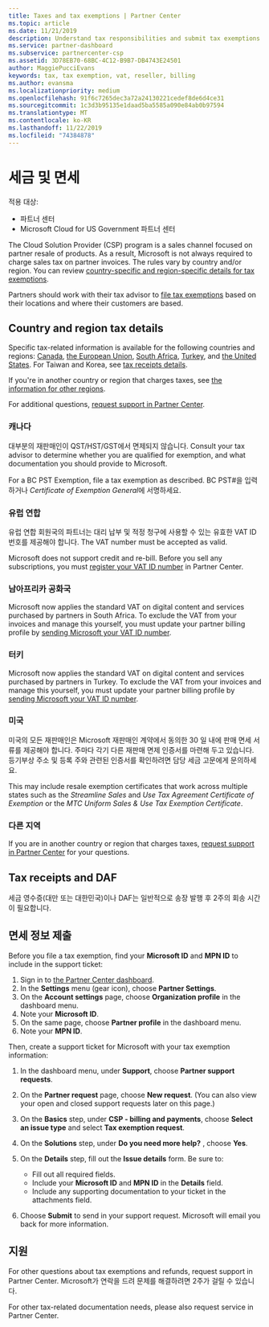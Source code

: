 ```yaml
---
title: Taxes and tax exemptions | Partner Center
ms.topic: article
ms.date: 11/21/2019
description: Understand tax responsibilities and submit tax exemptions for your CSP sales.
ms.service: partner-dashboard
ms.subservice: partnercenter-csp
ms.assetid: 3D78EB70-68BC-4C12-B9B7-DB4743E24501
author: MaggiePucciEvans
keywords: tax, tax exemption, vat, reseller, billing
ms.author: evansma
ms.localizationpriority: medium
ms.openlocfilehash: 91f6c7265dec3a72a24130221cedef8de6d4ce31
ms.sourcegitcommit: 1c3d3b95135e1daad5ba5585a090e84ab0b97594
ms.translationtype: MT
ms.contentlocale: ko-KR
ms.lasthandoff: 11/22/2019
ms.locfileid: "74384878"
---
```

# <a name="taxes-and-tax-exemptions"></a>세금 및 면세

적용 대상:

- 파트너 센터
- Microsoft Cloud for US Government 파트너 센터

The Cloud Solution Provider (CSP) program is a sales channel focused on partner resale of products. As a result, Microsoft is not always required to charge sales tax on partner invoices. The rules vary by country and/or region. You can review [country-specific and region-specific details for tax exemptions](#country-and-region-tax-details).

Partners should work with their tax advisor to [file tax exemptions](#file-tax-exemptions) based on their locations and where their customers are based.

## <a name="country-and-region-tax-details"></a>Country and region tax details

Specific tax-related information is available for the following countries and regions: [Canada](#canada), [the European Union](#european-union), [South Africa](#south-africa), [Turkey](#turkey), and [the United States](#united-states). For Taiwan and Korea, see [tax receipts details](#tax-receipts-and-daf).

If you're in another country or region that charges taxes, see [the information for other regions](#other-regions).

For additional questions, [request support in Partner Center](#support).

### <a name="canada"></a>캐나다

대부분의 재판매인이 QST/HST/GST에서 면제되지 않습니다. Consult your tax advisor to determine whether you are qualified for exemption, and what documentation you should provide to Microsoft.

For a BC PST Exemption, file a tax exemption as described. BC PST#을 입력하거나 *Certificate of Exemption General*에 서명하세요.

### <a name="european-union"></a>유럽 연합

유럽 연합 회원국의 파트너는 대리 납부 및 적정 청구에 사용할 수 있는 유효한 VAT ID 번호를 제공해야 합니다. The VAT number must be accepted as valid.

Microsoft does not support credit and re-bill. Before you sell any subscriptions, you must [register your VAT ID number](organization-tax-info.md) in Partner Center.

### <a name="south-africa"></a>남아프리카 공화국

Microsoft now applies the standard VAT on digital content and services purchased by partners in South Africa. To exclude the VAT from your invoices and manage this yourself, you must update your partner billing profile by [sending Microsoft your VAT ID number](organization-tax-info.md).

### <a name="turkey"></a>터키

Microsoft now applies the standard VAT on digital content and services purchased by partners in Turkey. To exclude the VAT from your invoices and manage this yourself, you must update your partner billing profile by [sending Microsoft your VAT ID number](organization-tax-info.md).

### <a name="united-states"></a>미국

미국의 모든 재판매인은 Microsoft 재판매인 계약에서 동의한 30 일 내에 판매 면세 서류를 제공해야 합니다. 주마다 각기 다른 재판매 면제 인증서를 마련해 두고 있습니다. 등기부상 주소 및 등록 주와 관련된 인증서를 확인하려면 담당 세금 고문에게 문의하세요.

This may include resale exemption certificates that work across multiple states such as the *Streamline Sales* and *Use Tax Agreement Certificate of Exemption* or the *MTC Uniform Sales & Use Tax Exemption Certificate*.

### <a name="other-regions"></a>다른 지역

If you are in another country or region that charges taxes, [request support in Partner Center](#support) for your questions.

## <a name="tax-receipts-and-daf"></a>Tax receipts and DAF

세금 영수증(대만 또는 대한민국)이나 DAF는 일반적으로 송장 발행 후 2주의 회송 시간이 필요합니다.

## <a name="file-tax-exemptions"></a>면세 정보 제출

Before you file a tax exemption, find your **Microsoft ID** and **MPN ID** to include in the support ticket:

1. Sign in to [the Partner Center dashboard](https://partner.microsoft.com/dashboard/).
2. In the **Settings** menu (gear icon), choose **Partner Settings**.
3. On the **Account settings** page, choose **Organization profile** in the dashboard menu.
4. Note your **Microsoft ID**.
5. On the same page, choose **Partner profile** in the dashboard menu.
6. Note your **MPN ID**.

Then, create a support ticket for Microsoft with your tax exemption information:

1. In the dashboard menu, under **Support**, choose **Partner support requests**.
2. On the **Partner request** page, choose **New request**. (You can also view your open and closed support requests later on this page.)
3. On the **Basics** step, under **CSP - billing and payments**, choose **Select an issue type** and select **Tax exemption request**.
4. On the **Solutions** step, under **Do you need more help?** , choose **Yes**.
5. On the **Details** step, fill out the **Issue details** form. Be sure to:

    - Fill out all required fields.
    - Include your **Microsoft ID** and **MPN ID** in the **Details** field.
    - Include any supporting documentation to your ticket in the attachments field.

6. Choose **Submit** to send in your support request. Microsoft will email you back for more information.

## <a name="support"></a>지원

For other questions about tax exemptions and refunds, request support in Partner Center. Microsoft가 연락을 드려 문제를 해결하려면 2주가 걸릴 수 있습니다.

For other tax-related documentation needs, please also request service in Partner Center.
